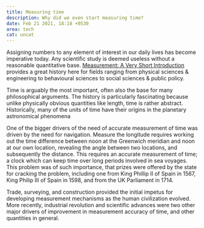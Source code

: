 ```yaml
---
title: Measuring time
description: Why did we even start measuring time?
date: Feb 21 2021, 18:18 +0530
area: tech
cat: uncat
---
```


Assigning numbers to any element of interest in our daily lives has become
imperative today. Any scientific study is deemed useless without a reasonable
quantitative base. [Measurement: A Very Short Introduction](https://www.librarything.com/work/19217884/book/196759822) provides a great history here for fields ranging from
physical sciences & engineering to behavioural sciences to social sciences &
public policy.

Time is arguably the most important, often also the base for many philosophical
arguments. The history is particularly fascinating because unlike physically obvious
quantities like length, time is rather abstract. Historically, many of the units of
time have their origins in the planetary astronomical phenomena

One of the bigger drivers of the need of accurate measurement of time was driven
by the need for navigation. Measure the longitude requires working out the
time difference between noon at the Greenwich meridian and noon at our own
location, revealing the angle between two locations, and subsequently the
distance. This requires an accurate measurement of time; a clock which can keep
time over long periods involved in sea voyages. This problem was of such
importance, that prizes were offered by the state for cracking the problem,
including one from King Phillip II of Spain in 1567, King Philip III of Spain in
1598, and from the UK Parliament in 1714.

Trade, surveying, and construction provided the initial impetus for developing
measurement mechanisms as the human civilization evolved. More recently,
industrial revolution and scientific advances were two other major drivers of
improvement in measurement accuracy of time, and other quantities in general.
